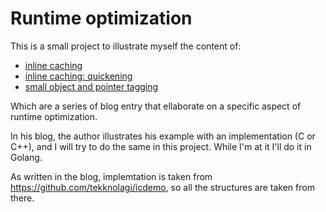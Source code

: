 # Runtime optimization

This is a small project to illustrate myself the content of:
* [inline caching](https://bernsteinbear.com/blog/inline-caching/)
* [inline caching: quickening](https://bernsteinbear.com/blog/inline-caching-quickening/)
* [small object and pointer tagging](https://bernsteinbear.com/blog/small-objects/)

Which are a series of blog entry that ellaborate on a specific aspect of runtime optimization.

In his blog, the author illustrates his example with an implementation (C or C++), and I will try to do the same in this project. While I'm at it I'll do it in Golang.

As written in the blog, implemtation is taken from https://github.com/tekknolagi/icdemo, so all the structures are taken from there.